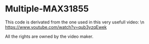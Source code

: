 # Multiple-MAX31855
This code is derivated from the one used in this very usefull video:
\n https://www.youtube.com/watch?v=qub3yzqEwek

All the rights are owned by the video maker.
